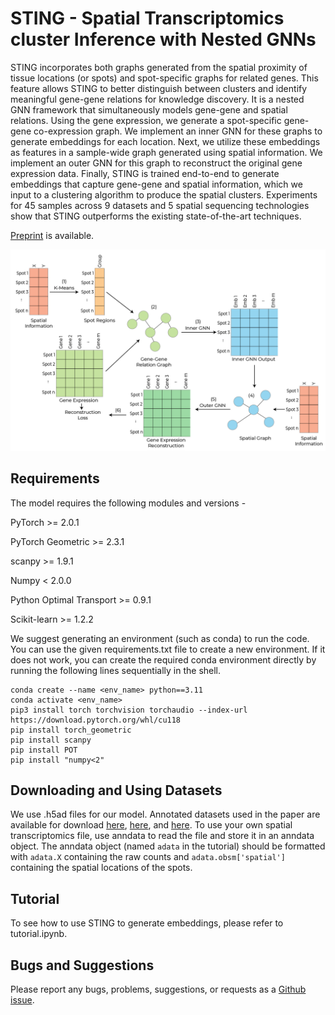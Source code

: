 # STING - Spatial Transcriptomics cluster Inference with Nested GNNs

STING incorporates both graphs generated from the spatial proximity of tissue locations (or spots) and spot-specific graphs for related genes. This feature allows STING to better distinguish between clusters and identify meaningful gene-gene relations for knowledge discovery. It is a nested GNN framework that simultaneously models gene-gene and spatial relations. Using the gene expression, we generate a spot-specific gene-gene co-expression graph. We implement an inner GNN for these graphs to generate embeddings for each location. Next, we utilize these embeddings as features in a sample-wide graph generated using spatial information. We implement an outer GNN for this graph to reconstruct the original gene expression data. Finally, STING is trained end-to-end to generate embeddings that capture gene-gene and spatial information, which we input to a clustering algorithm to produce the spatial clusters. Experiments for 45 samples across 9 datasets and 5 spatial sequencing technologies show that STING outperforms the existing state-of-the-art techniques.

[Preprint](https://www.biorxiv.org/content/10.1101/2025.02.03.636316v1.abstract) is available.

![STING Framework Overview](https://github.com/rsinghlab/STING/blob/main/STING%20Framework.png?raw=true)

## Requirements
The model requires the following modules and versions - 

PyTorch >= 2.0.1

PyTorch Geometric >= 2.3.1

scanpy >= 1.9.1

Numpy < 2.0.0

Python Optimal Transport >= 0.9.1

Scikit-learn >= 1.2.2


We suggest generating an environment (such as conda) to run the code. You can use the given requirements.txt file to create a new environment. If it does not work, you can create the required conda environment directly by running the following lines sequentially in the shell.
```
conda create --name <env_name> python==3.11
conda activate <env_name>
pip3 install torch torchvision torchaudio --index-url https://download.pytorch.org/whl/cu118
pip install torch_geometric
pip install scanpy
pip install POT
pip install "numpy<2"
```

## Downloading and Using Datasets
We use .h5ad files for our model. Annotated datasets used in the paper are available for download [here](sdmbench.drai.cn), [here](https://cellxgene.cziscience.com/collections/0cca8620-8dee-45d0-aef5-23f032a5cf09), and [here](https://db.cngb.org/stomics/datasets/STDS0000223/summary).
To use your own spatial transcriptomics file, use anndata to read the file and store it in an anndata object. The anndata object (named `adata` in the tutorial) should be formatted with `adata.X` containing the raw counts and `adata.obsm['spatial']` containing the spatial locations of the spots.

## Tutorial
To see how to use STING to generate embeddings, please refer to tutorial.ipynb.

## Bugs and Suggestions
Please report any bugs, problems, suggestions, or requests as a [Github issue](https://github.com/rsinghlab/STING/issues).
